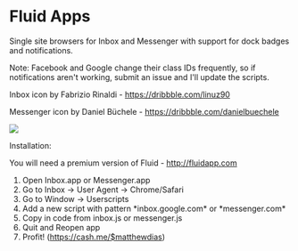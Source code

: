 # Fluid Apps
Single site browsers for Inbox and Messenger with support for dock badges and notifications.

Note: Facebook and Google change their class IDs frequently, so if notifications aren't working, submit an issue and I'll update the scripts.

Inbox icon by Fabrizio Rinaldi - https://dribbble.com/linuz90

Messenger icon by Daniel Büchele - https://dribbble.com/danielbuechele

![](https://dl.dropbox.com/s/h3bba2zh571xoxk/Screenshot%202015-04-04%2003.29.33.png)

Installation:

You will need a premium version of Fluid - http://fluidapp.com

1. Open Inbox.app or Messenger.app
2. Go to Inbox -> User Agent -> Chrome/Safari
3. Go to Window -> Userscripts
4. Add a new script with pattern \*inbox.google.com\* or \*messenger.com\*
5. Copy in code from inbox.js or messenger.js
6. Quit and Reopen app
7. Profit! (https://cash.me/$matthewdias)
